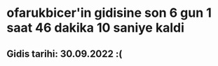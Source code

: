 # ofarukbicer'in gidisine son 6 gun 1 saat 46 dakika 10 saniye kaldi

## Gidis tarihi: 30.09.2022 :(